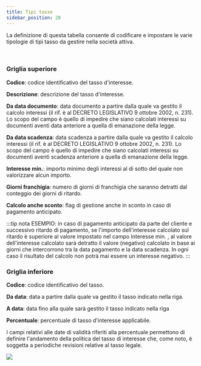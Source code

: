 ```yaml
---
title: Tipi tasso
sidebar_position: 28
---
```


La definizione di questa tabella consente di codificare e impostare le varie tipologie di tipi tasso da gestire nella società attiva.

 

### Griglia superiore

**Codice**: codice identificativo del tasso d'interesse.

**Descrizione**: descrizione del tasso d'interesse.

**Da data documento**: data documento a partire dalla quale va gestito il calcolo interessi (il rif. è al DECRETO LEGISLATIVO 9 ottobre 2002, n. 231). Lo scopo del campo è quello di impedire che siano calcolati interessi su documenti aventi data anteriore a quella di emanazione della legge.

**Da data scadenza**: data scadenza a partire dalla quale va gestito il calcolo interessi (il rif. è al DECRETO LEGISLATIVO 9 ottobre 2002, n. 231). Lo scopo del campo è quello di impedire che siano calcolati interessi su documenti aventi scadenza anteriore a quella di emanazione della legge.

**Interesse min.**: importo minimo degli interessi al di sotto del quale non valorizzare alcun importo.

**Giorni franchigia**: numero di giorni di franchigia che saranno detratti dal conteggio dei giorni di ritardo.

**Calcolo anche sconto**: flag di gestione anche in sconto in caso di pagamento anticipato. 

:::tip nota
ESEMPIO: in caso di pagamento anticipato da parte del cliente e successivo ritardo di pagamento, se l'importo dell'interesse calcolato sul ritardo è superiore al valore impostato nel campo Interesse min. , al valore dell'interesse calcolato sarà detratto il valore (negativo) calcolato in base ai giorni che intercorrono tra la data pagamento e la data scadenza. In ogni caso il risultato del calcolo non potrà mai essere un interesse negativo.
:::

### Griglia inferiore  

**Codice**: codice identificativo del tasso.

**Da data**: data a partire dalla quale va gestito il tasso indicato nella riga.

**A data**: data fino alla quale sarà gestito il tasso indicato nella riga

**Percentuale**: percentuale di tasso d'interesse applicabile.

I campi relativi alle date di validità riferiti alla percentuale permettono di definire l'andamento della politica del tasso di interesse che, come noto, è soggetta a periodiche revisioni relative al tasso legale.

![](/img/it-it/configurations/tables/finance/rate-types/image01.png)